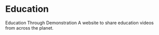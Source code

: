 # Education
Education Through Demonstration
A website to share education videos from across the planet.
